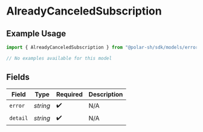 # AlreadyCanceledSubscription

## Example Usage

```typescript
import { AlreadyCanceledSubscription } from "@polar-sh/sdk/models/errors/alreadycanceledsubscription.js";

// No examples available for this model
```

## Fields

| Field              | Type               | Required           | Description        |
| ------------------ | ------------------ | ------------------ | ------------------ |
| `error`            | *string*           | :heavy_check_mark: | N/A                |
| `detail`           | *string*           | :heavy_check_mark: | N/A                |
